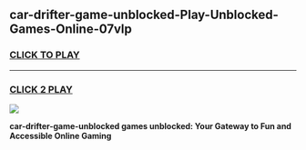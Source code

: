 
## car-drifter-game-unblocked-Play-Unblocked-Games-Online-07vlp
<h3>
<a href="https://premium76.site?title=car-drifter-game-unblocked&ref=25A">CLICK TO PLAY</a></h3>
<hr>

<h3>
<a href="https://premium76.site?title=car-drifter-game-unblocked&ref=25A">CLICK 2 PLAY</a>
  
</h3>

<a href="https://premium76.site?title=car-drifter-game-unblocked&ref=25A"><img src="https://clearcache.store/games.png"></a>


**car-drifter-game-unblocked games unblocked: Your Gateway to Fun and Accessible Online Gaming**

